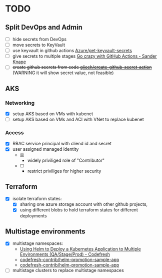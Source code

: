 
# TODO

## Split DevOps and Admin

- [ ] hide secrets from DevOps
- [ ] move secrets to KeyVault
- [ ] use keyvault in github actions [Azure/get-keyvault-secrets](https://github.com/Azure/get-keyvault-secrets)
- [ ] give secrets to multiple stages [Go crazy with GitHub Actions - Sander Knape](https://sanderknape.com/2021/01/go-crazy-github-actions/)
- [ ] ~~create github secrets from code [gliech/create-github-secret-action](https://github.com/gliech/create-github-secret-action)~~ (WARNING it will show secret value, not feasible)

## AKS

### Networking

- [x] setup AKS based on VMs with kubenet
- [ ] setup AKS based on VMs and ACI with VNet to replace kubenet

### Access

- [x] RBAC service principal with cliend id and secret
- [x] user assigned managed identity
  - [x] - widely priviliged role of "Contributor"
  - [ ] - restrict priviliges for higher security

## Terraform

- [x] isolate terraform states:
  - [x] sharing one azure storage account with other github projects, 
  - [x] using different blobs to hold terraform states for different deployments

## Multistage environments

- [x] multistage namespaces:
  - [Using Helm to Deploy a Kubernetes Application to Multiple Environments (QA/Stage/Prod) - Codefresh](https://codefresh.io/helm-tutorial/helm-deployment-environments/) 
  - [codefresh-contrib/helm-promotion-sample-app](https://github.com/codefresh-contrib/helm-promotion-sample-app/blob/master/chart/values-qa.yaml) 
  - [codefresh-contrib/helm-promotion-sample-app](https://github.com/codefresh-contrib/helm-promotion-sample-app/blob/master/chart/values-staging.yaml)
- [ ] multistage clusters to replace multistage namespaces
